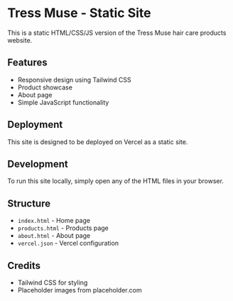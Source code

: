 # Tress Muse - Static Site

This is a static HTML/CSS/JS version of the Tress Muse hair care products website.

## Features

- Responsive design using Tailwind CSS
- Product showcase
- About page
- Simple JavaScript functionality

## Deployment

This site is designed to be deployed on Vercel as a static site.

## Development

To run this site locally, simply open any of the HTML files in your browser.

## Structure

- `index.html` - Home page
- `products.html` - Products page
- `about.html` - About page
- `vercel.json` - Vercel configuration

## Credits

- Tailwind CSS for styling
- Placeholder images from placeholder.com

